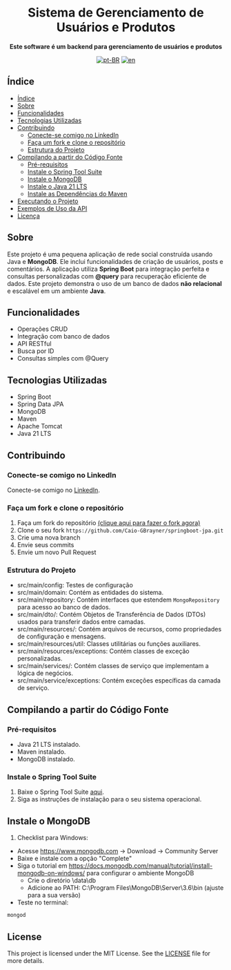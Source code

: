 <div align="center">

<h1 align="center">Sistema de Gerenciamento de Usuários e Produtos</h1>

<p align="center">
    <strong>Este software é um backend para gerenciamento de usuários e produtos</strong>
</p>

[![pt-BR](https://img.shields.io/badge/lang-pt--BR-green.svg)](./docs/README.pt-br.md)
[![en](https://img.shields.io/badge/lang-en-red.svg)](./README.md)

</div>

## Índice

- [Índice](#índice)
- [Sobre](#sobre)
- [Funcionalidades](#funcionalidades)
- [Tecnologias Utilizadas](#tecnologias-utilizadas)
- [Contribuindo](#contribuindo)
  - [Conecte-se comigo no LinkedIn](#conecte-se-comigo-no-linkedin)
  - [Faça um fork e clone o repositório](#faça-um-fork-e-clone-o-repositório)
  - [Estrutura do Projeto](#estrutura-do-projeto)
- [Compilando a partir do Código Fonte](#compilando-a-partir-do-código-fonte)
  - [Pré-requisitos](#pré-requisitos)
  - [Instale o Spring Tool Suite](#instale-o-spring-tool-suite)
  - [Instale o MongoDB](#instale-o-mongodb)
  - [Instale o Java 21 LTS](#instale-o-java-21-lts)
  - [Instale as Dependências do Maven](#instale-as-dependências-do-maven)
- [Executando o Projeto](#executando-o-projeto)
- [Exemplos de Uso da API](#exemplos-de-uso-da-api)
- [Licença](#license)

## Sobre
Este projeto é uma pequena aplicação de rede social construída usando Java e **MongoDB**. Ele inclui funcionalidades de criação de usuários, posts e comentários. A aplicação utiliza **Spring Boot** para integração perfeita e consultas personalizadas com **@query** para recuperação eficiente de dados. Este projeto demonstra o uso de um banco de dados **não relacional** e escalável em um ambiente **Java**.

## Funcionalidades

- Operações CRUD
- Integração com banco de dados
- API RESTful
- Busca por ID
- Consultas simples com @Query

## Tecnologias Utilizadas

- Spring Boot
- Spring Data JPA
- MongoDB
- Maven
- Apache Tomcat
- Java 21 LTS

## Contribuindo

### Conecte-se comigo no LinkedIn

Conecte-se comigo no [LinkedIn](https://www.linkedin.com/in/caiogomesbrayner).

### Faça um fork e clone o repositório

1. Faça um fork do repositório [(clique aqui para fazer o fork agora)](https://github.com/Caio-GBrayner/springboot-jpa)
2. Clone o seu fork `https://github.com/Caio-GBrayner/springboot-jpa.git`
3. Crie uma nova branch
4. Envie seus commits
5. Envie um novo Pull Request

### Estrutura do Projeto

- src/main/config: Testes de configuração
- src/main/domain: Contém as entidades do sistema.
- src/main/repository: Contém interfaces que estendem `MongoRepository` para acesso ao banco de dados.
- src/main/dto/: Contém Objetos de Transferência de Dados (DTOs) usados para transferir dados entre camadas.
- src/main/resources/: Contém arquivos de recursos, como propriedades de configuração e mensagens.
- src/main/resources/util: Classes utilitárias ou funções auxiliares.
- src/main/resources/exceptions: Contém classes de exceção personalizadas.
- src/main/services/: Contém classes de serviço que implementam a lógica de negócios.
- src/main/service/exceptions: Contém exceções específicas da camada de serviço.

## Compilando a partir do Código Fonte

### Pré-requisitos

- Java 21 LTS instalado.
- Maven instalado.
- MongoDB instalado.

### Instale o Spring Tool Suite

1. Baixe o Spring Tool Suite [aqui](https://spring.io/tools).
2. Siga as instruções de instalação para o seu sistema operacional.

## Instale o MongoDB

1. Checklist para Windows:

- Acesse https://www.mongodb.com → Download → Community Server
- Baixe e instale com a opção "Complete"
- Siga o tutorial em https://docs.mongodb.com/manual/tutorial/install-mongodb-on-windows/ para configurar o ambiente MongoDB
  - Crie o diretório \data\db
  - Adicione ao PATH: C:\Program Files\MongoDB\Server\3.6\bin (ajuste para a sua versão)
- Teste no terminal: 
```bash
mongod
```

## License

This project is licensed under the MIT License. See the [LICENSE](./LICENSE) file for more details.